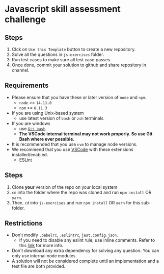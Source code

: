 
# Javascript skill assessment challenge


## Steps

1. Clck on `Use this Template` button to create a new repository.
2. Solve all the questions in `js-exercises` folder. 
3. Run test cases to make sure all test case passes.
4. Once done, commit your solution to github and share repository in channel.
  
## Requirements

- Please ensure that you have these or later version of `node` and `npm`.
  - `node` >= `14.11.0`
  - `npm` >= `6.11.3`
- If you are using Unix-based system
  - use latest version of `bash` or `zsh` terminals.
- If you are windows
  - use [`Git bash`](https://gitforwindows.org/).
  - **The VSCode internal terminal may not work properly. So use Git Bash where ever possible.**
- It is recommended that you use `nvm` to manage node versions.
- We recommend that you use [VSCode](https://code.visualstudio.com/) with these extensions installed/enabled.
  - [ESLint](https://marketplace.visualstudio.com/items?itemName=dbaeumer.vscode-eslint)

## Steps

1. Clone **your** version of the repo on your local system
2. `cd` into the folder where the repo was cloned and run `npm install` OR `yarn`.
3. Then, `cd` into `js-exercises` and run `npm install` OR `yarn` for this sub-folder.


## Restrictions

- Don't modify `.babelrc`, `.eslintrc`, `jest.config.json`.
  - If you need to disable any eslint rule, use inline comments. Refer to this [link](https://eslint.org/docs/2.13.1/user-guide/configuring#disabling-rules-with-inline-comments) for more info.
- Don't download any extra dependency for solving any question. You can only use internal node modules.
- A solution will not be considered complete until an implementation and a test file are both provided.